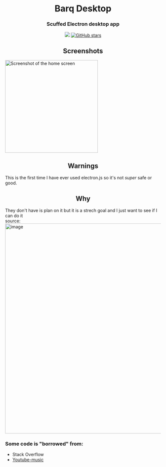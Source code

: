 <div align="center">
<h1>Barq Desktop</h1>
  <h3>Scuffed Electron desktop app</h3>
  <a href="https://github.com/Cool-showTTV/Barq-desktop/blob/main/LICENSE"><img src="https://img.shields.io/github/license/Cool-showTTV/Barq-desktop?style=for-the-badge"></a>
  <a href="https://github.com/Cool-showTTV/Barq-desktop/stargazers"><img alt="GitHub stars" src="https://img.shields.io/github/stars/Cool-showTTV/Barq-desktop?style=for-the-badge"></a>
</div>

<div align="center"><h2>Screenshots</h2></div>
<img width="300" alt="Screenshot of the home screen" title="Screenshot of the home screen" src="https://user-images.githubusercontent.com/22648256/168457391-6e3b0d46-df1b-414f-8ecd-40a960361a3e.png">
 
<div align="center"><h2>Warnings</h2></div>
This is the first time I have ever used electron.js so it's not <i>super</i> safe or good.

<div align="center"><h2>Why</h2></div>
They don't have is plan on it but it is a strech goal and I just want to see if I can do it<br>
source: <br>
<a href="https://feedback.barq.social/feedback/16312"><img width="680" alt="image" src="https://user-images.githubusercontent.com/22648256/168452719-bd1e45e4-1cf4-460d-903e-76ae29496209.png"></a>

<h3>Some code is "borrowed" from:</h3>
<ul>
 <li> Stack Overflow </li>
 <li> <a href="https://github.com/th-ch/youtube-music/">Youtube-music</a> </li>
</ul>

